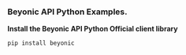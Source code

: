 ### **Beyonic API Python Examples.** 


**Install the Beyonic API Python Official client library** 


```python
pip install beyonic
```
